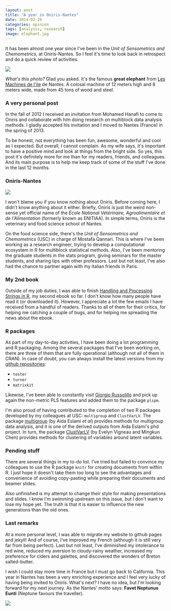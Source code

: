 ```yaml
---
layout: post
title: "A year in Oniris-Nantes"
date: 2014-02-26
categories: opinion
tags: [analysis, research]
image: elephant.jpg
---
```


It has been almost one year since I've been in the *Unit of Sensometrics and Chemometrics*, at 
Oniris-Nantes. So I feel it's time to look back in retrospect and do a quick review of activities.

<!--more-->

<img class="centered" src="{{ site.url }}/images/blog/elephant.jpg" />

*What's this photo?* Glad you asked. It's the famous **great elephant** from 
[Les Machines de l'ile]("http://www.lesmachines-nantes.fr/‎") de Nantes. A colosal machine of
12 meters high and 8 meters wide, made from 45 tons of wood and steel.


### A very personal post

In the fall of 2012 I received an invitation from Mohamed Hanafi to come to Oniris and 
collaborate with him doing research on multiblock data analysis methods. I gladly accepted 
his invitation and I moved to Nantes (France) in the spring of 2013.

To be honest, not everything has been fun, awesome, wonderful and cool as I expected. But 
overall, I cannot complain. As my wife says, it's important to have a positive mind and 
look at things from the bright side. So yes, this post it's definitely more for me than 
for my readers, friends, and colleagues. And its main purpose is to help me keep track 
of some of the stuff I've done in the last 12 months.


### Oniris-Nantes

<a href="http://www.oniris-nantes.fr/recherche/departements-et-unites-de-recherche/unite-sensometrie-et-chimiometrie/">
<img class="centered" src="http://www.oniris-nantes.fr/fileadmin/templates/Oniris/v1/img/logo.jpg" />
</a>

I won't blame you if you know nothing about Oniris. Before coming here, I didn't know 
anything about it either. Briefly, Oniris is just the weird non-sense yet official name of the
*École National Vétérinaire, Agroalimentaire et de l'Alimentation* (formerly known as ENITIAA). 
In simple terms, Oniris is the veterinary and food science school of Nantes.

On the food science side, there's the *Unit of Sensometrics and Chemometrics* (USC) in 
charge of Mostafa Qannari. This is where I've been working as a research engineer, trying 
to develop a computational ecosystem in R for multiblock statistical methods. Also, I've 
been mentoring the graduate students in the stats program, giving seminars for the 
master students, and sharing tips with other professors. Last but not least, I've also 
had the chance to partner again with my italian friends in Paris.


### My 2nd book

Outside of my job duties, I was able to finish [Handling and Processing Strings in R](/Handling_and_Processing_Strings_in_R.pdf), 
my second ebook so far. I don't know how many people have read it (or downloaded it). 
However, I appreciate a lot the few emails I have received from a handful 
of readers. Thanks to all of them for their critics, for helping me catching a couple of bugs, 
and for helping me spreading the news about the ebook.


### R packages

As part of my day-to-day activities, I have been doing a lot programming and R packaging. 
Among the several packages that I've been working on, there are three of them that are 
fully operational (although not all of them in CRAN). In case of doubt, you can always 
install the latest versions from my [github repositories](https://github.com/gastonstat/):

- ```tester```
- ```turner```
- ```matrixkit```

Likewise, I've been able to constantly visit [Giorgio Russolillo](http://cnam.academia.edu/GiorgioRussolillo)
and pick up again the non-metric PLS features and added them to the package ```plspm```.

I'm also proud of having contributed to the completion of two R packages developed by my 
colleagues at USC: ```multigroup``` and ```ClustVarLV```. The package 
[multigroup](http://cran.r-project.org/web/packages/multigroup/index.html) (by Aida Eslami *et al*) 
provides methods for multigroup data analysis, and it is one of the derived outputs 
from Aida Eslami's phd project. In turn, the package [ClustVarLV](http://cran.r-project.org/web/packages/ClustVarLV/index.html) 
(by Evelyn Vigneau and Mingkun Chen) provides methods for clustering 
of variables around latent variables.


### Pending stuff

There are several things in my to-do list. I've tried but failed to convince my colleagues 
to use the R package ```knitr``` for creating documents from within R. I just hope it 
doesn't take them too long to see the advantages and convenience of avoiding copy-pasting 
while preparing their documents and beamer slides.

Also unfinished is my attempt to change their style for making presentations and slides. 
I know I'm swimming upstream on this issue, but I don't want to lose my hope yet. The 
truth is that it is easier to influence the new generations than the old ones.


### Last remarks

At a more personal level, I was able to migrate my website to github pages and jekyll! 
And of course, I've improved my French (although it is still very far from being perfect). 
Last but not least, I've diminished my intolerance to red wine, reduced my aversion to 
cloudy-rainy weather, increased my preference for ciders and galettes, and discovered 
the wonders of Breton salted-butter.

I wish I could stay more time in France but I must go back to California. This year in 
Nantes has been a very enriching experience and I feel very lucky of having being invited 
to Oniris. What's next? I have no idea, but I'm looking forward for my next journey. 
As the Nantes' motto says: **Favet Neptunus Eunti** (Neptune favours the traveller). 

<img class="centered" src="http://www.comboutique.com/shop/products/inprint_small/USR7928/20101024005750_blason_naoned.jpg" />